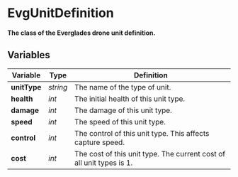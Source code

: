 # EvgUnitDefinition
**The class of the Everglades drone unit definition.**

## Variables
|Variable       |Type       |Definition                                                             |
|---------------|-----------|-----------------------------------------------------------------------|
|**unitType**   |*string*   |The name of the type of unit.                                          |
|**health**     |*int*      |The initial health of this unit type.                                  |
|**damage**     |*int*      |The damage of this unit type.                                          |
|**speed**      |*int*      |The speed of this unit type.                                           |
|**control**    |*int*      |The control of this unit type. This affects capture speed.             |
|**cost**       |*int*      |The cost of this unit type. The current cost of all unit types is 1.   |
